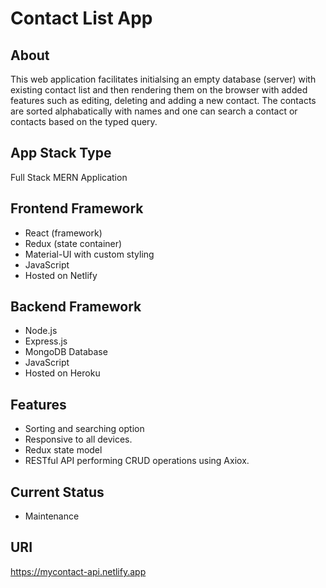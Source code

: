 # Contact List App
## About
This web application facilitates initialsing an empty database (server) with existing contact list and then rendering them on the browser with added features such as editing, deleting and adding a new contact. The contacts are sorted alphabatically with names and one can search a contact or contacts based on the typed query.

## App Stack Type
Full Stack MERN Application

## Frontend Framework
- React (framework)
- Redux (state container)
- Material-UI with custom styling
- JavaScript
- Hosted on Netlify

## Backend Framework
- Node.js
- Express.js
- MongoDB Database
- JavaScript
- Hosted on Heroku

## Features
- Sorting and searching option
- Responsive to all devices.
- Redux state model
- RESTful API performing CRUD operations using Axiox.

## Current Status
- Maintenance 

## URI
https://mycontact-api.netlify.app
